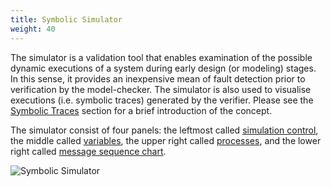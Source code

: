 ```yaml
---
title: Symbolic Simulator
weight: 40
---
```


The simulator is a validation tool that enables examination of the possible dynamic executions of a system during early design (or modeling) stages. In this sense, it provides an inexpensive mean of fault detection prior to verification by the model-checker. The simulator is also used to visualise executions (i.e. symbolic traces) generated by the verifier. Please see the [Symbolic Traces](symbolic-traces/) section for a brief introduction of the concept.

The simulator consist of four panels: the leftmost called [simulation control](simulation-control/), the middle called [variables](variables/), the upper right called [processes](process/), and the lower right called [message sequence chart](sequence-charts/).

![Symbolic Simulator](/gui-reference/symbolic-simulator/uppaal-symsimulator.png)